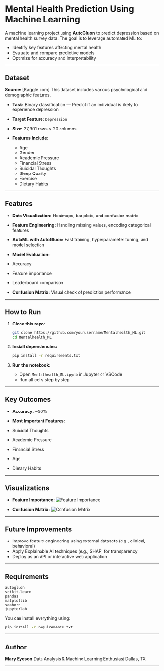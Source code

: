 # Mental Health Prediction Using Machine Learning

A machine learning project using **AutoGluon** to predict depression based on mental health survey data. The goal is to leverage automated ML to:

* Identify key features affecting mental health
* Evaluate and compare predictive models
* Optimize for accuracy and interpretability

---

## Dataset

**Source:** \[Kaggle.com]
This dataset includes various psychological and demographic features.

* **Task:** Binary classification — Predict if an individual is likely to experience depression
* **Target Feature:** `Depression`
* **Size:** 27,901 rows × 20 columns
* **Features Include:**

  * Age
  * Gender
  * Academic Pressure
  * Financial Stress
  * Suicidal Thoughts
  * Sleep Quality
  * Exercise
  * Dietary Habits

---

## Features

*  **Data Visualization:** Heatmaps, bar plots, and confusion matrix
*  **Feature Engineering:** Handling missing values, encoding categorical features
*  **AutoML with AutoGluon:** Fast training, hyperparameter tuning, and model selection
*  **Model Evaluation:**

  * Accuracy
  * Feature importance
  * Leaderboard comparison
*  **Confusion Matrix:** Visual check of prediction performance

---

##  How to Run

1. **Clone this repo:**

   ```bash
   git clone https://github.com/yourusername/Mentalhealth_ML.git
   cd Mentalhealth_ML
   ```

2. **Install dependencies:**

   ```bash
   pip install -r requirements.txt
   ```

3. **Run the notebook:**

   * Open `Mentalhealth_ML.ipynb` in Jupyter or VSCode
   * Run all cells step by step

---

##  Key Outcomes

*  **Accuracy:** \~90%
*  **Most Important Features:**

  * Suicidal Thoughts
  * Academic Pressure
  * Financial Stress
  * Age
  * Dietary Habits

---

##  Visualizations

*  **Feature Importance:**
  ![Feature Importance](featureimport_depress.png)

*  **Confusion Matrix:**
  ![Confusion Matrix](confusionmatrix_depression.png)

---

##  Future Improvements

* Improve feature engineering using external datasets (e.g., clinical, behavioral)
* Apply Explainable AI techniques (e.g., SHAP) for transparency
* Deploy as an API or interactive web application

---

##  Requirements

```
autogluon
scikit-learn
pandas
matplotlib
seaborn
jupyterlab
```

You can install everything using:

```bash
pip install -r requirements.txt
```

---

##  Author

**Mary Eyeson**
Data Analysis & Machine Learning Enthusiast
 Dallas, TX

---
